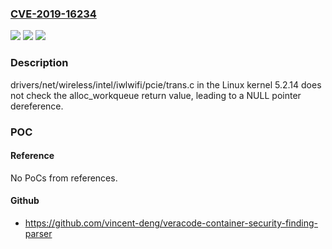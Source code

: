 ### [CVE-2019-16234](https://cve.mitre.org/cgi-bin/cvename.cgi?name=CVE-2019-16234)
![](https://img.shields.io/static/v1?label=Product&message=n%2Fa&color=blue)
![](https://img.shields.io/static/v1?label=Version&message=n%2Fa&color=blue)
![](https://img.shields.io/static/v1?label=Vulnerability&message=n%2Fa&color=brighgreen)

### Description

drivers/net/wireless/intel/iwlwifi/pcie/trans.c in the Linux kernel 5.2.14 does not check the alloc_workqueue return value, leading to a NULL pointer dereference.

### POC

#### Reference
No PoCs from references.

#### Github
- https://github.com/vincent-deng/veracode-container-security-finding-parser

